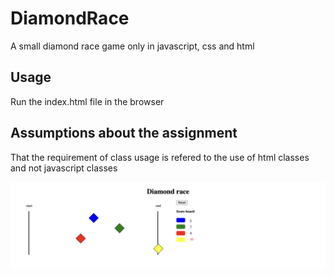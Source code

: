 # DiamondRace
A small diamond race game only in  javascript, css and html

## Usage
Run the index.html file in the browser

## Assumptions about the assignment
That the requirement of class usage is refered to the use of html classes and not javascript classes

 ![Game image](/images/gamePicture.png)
